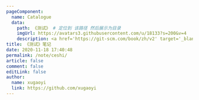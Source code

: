 ```yaml
---
pageComponent:
  name: Catalogue
  data:
    path: 《测试》 # 定位到 该路径 然后展示为目录
    imgUrl: https://avatars3.githubusercontent.com/u/18133?s=200&v=4
    description: <a href='https://git-scm.com/book/zh/v2' target='_blank'>Git官网文档</a>的学习笔记，以官方文档为准。
title: 《测试》笔记
date: 2020-11-18 17:40:48
permalink: /note/ceshi/
article: false
comment: false
editLink: false
author:
  name: xugaoyi
  link: https://github.com/xugaoyi
---
```

